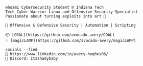     whoami Cybersecurity Student @ Indiana Tech
    Tech Cyber Warrior Linux and Offensive Security Specialist
    Passionate about turning exploits into art 🎯

    🎯 Offensive & Defensive Security | Automation | Scripting

    📦 [COAL](https://github.com/avocado-avery/COAL)  
    💡 [magicLAMP](https://github.com/avocado-avery/magicLAMP)

    socials --find 
    🔗 https://www.linkedin.com/in/avery-hughes06/
    💬 Discord: itzshadybaby
